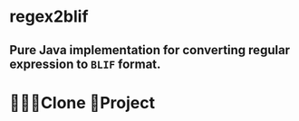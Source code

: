 regex2blif
=============

Pure Java implementation for converting regular expression to `BLIF` format.
-------------

# Clone Project
```

```